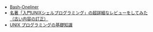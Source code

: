 - [Bash-Oneliner](https://github.com/onceupon/Bash-Oneliner)
- [名著「入門UNIXシェルプログラミング」の超詳細なレビューをしてみた（古い内容の訂正）](https://qiita.com/ko1nksm/items/0fa2f73dd6d9822518a3)
- [UNIX プログラミングの基礎知識](https://gadgety.net/shin/lang/c/programming.html)
